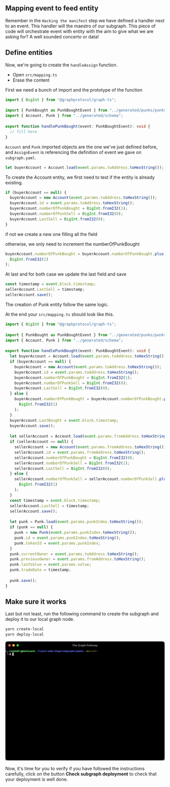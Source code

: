 ## Mapping event to feed entity

Remember in the `Hacking the manifest` step we have defined a handler next to an event. This handler will the maestro of our subgraph. This piece of code will orchestrate event with entity with the aim to give what we are asking for? A well sounded concerto or data!

## Define entities

Now, we're going to create the `handleAssign` function.

- Open `src/mapping.ts`
- Erase the content

First we need a bunch of import and the prototype of the function

```typescript
import { BigInt } from "@graphprotocol/graph-ts";

import { PunkBought as PunkBoughtEvent } from "../generated/punks/punks";
import { Account, Punk } from "../generated/schema";

export function handlePunkBought(event: PunkBoughtEvent): void {
  // fill here
}
```

`Account` and `Punk` imported objects are the one we've just defined before, and `AssignEvent` is referencing the definition of event we gave on `subgraph.yaml`.

```typescript
let buyerAccount = Account.load(event.params.toAddress.toHexString());
```

To create the Account entity, we first need to test if the entity is already existing.

```typescript
if (buyerAccount == null) {
  buyerAccount = new Account(event.params.toAddress.toHexString());
  buyerAccount.id = event.params.toAddress.toHexString();
  buyerAccount.numberOfPunkBought = BigInt.fromI32(1);
  buyerAccount.numberOfPunkSell = BigInt.fromI32(0);
  buyerAccount.LastSell = BigInt.fromI32(0);
}
```

if not we create a new one filling all the field

otherwise, we only need to increment the numberOfPunkBought

```typescript
buyerAccount.numberOfPunkBought = buyerAccount.numberOfPunkBought.plus(
  BigInt.fromI32(1)
);
```

At last and for both case we update the last field and save

```typescript
const timestamp = event.block.timestamp;
sellerAccount.LastSell = timestamp;
sellerAccount.save();
```

The creation of Punk entity follow the same logic.

At the end your `src/mapping.ts` should look like this.

```typescript
import { BigInt } from "@graphprotocol/graph-ts";

import { PunkBought as PunkBoughtEvent } from "../generated/punks/punks";
import { Account, Punk } from "../generated/schema";

export function handlePunkBought(event: PunkBoughtEvent): void {
  let buyerAccount = Account.load(event.params.toAddress.toHexString());
  if (buyerAccount == null) {
    buyerAccount = new Account(event.params.toAddress.toHexString());
    buyerAccount.id = event.params.toAddress.toHexString();
    buyerAccount.numberOfPunkBought = BigInt.fromI32(1);
    buyerAccount.numberOfPunkSell = BigInt.fromI32(0);
    buyerAccount.LastSell = BigInt.fromI32(0);
  } else {
    buyerAccount.numberOfPunkBought = buyerAccount.numberOfPunkBought.plus(
      BigInt.fromI32(1)
    );
  }
  buyerAccount.LastBought = event.block.timestamp;
  buyerAccount.save();

  let sellerAccount = Account.load(event.params.fromAddress.toHexString());
  if (sellerAccount == null) {
    sellerAccount = new Account(event.params.fromAddress.toHexString());
    sellerAccount.id = event.params.fromAddress.toHexString();
    sellerAccount.numberOfPunkBought = BigInt.fromI32(0);
    sellerAccount.numberOfPunkSell = BigInt.fromI32(1);
    sellerAccount.LastSell = BigInt.fromI32(0);
  } else {
    sellerAccount.numberOfPunkSell = sellerAccount.numberOfPunkSell.plus(
      BigInt.fromI32(1)
    );
  }
  const timestamp = event.block.timestamp;
  sellerAccount.LastSell = timestamp;
  sellerAccount.save();

  let punk = Punk.load(event.params.punkIndex.toHexString());
  if (punk == null) {
    punk = new Punk(event.params.punkIndex.toHexString());
    punk.id = event.params.punkIndex.toHexString();
    punk.tokenId = event.params.punkIndex;
  }
  punk.currentOwner = event.params.toAddress.toHexString();
  punk.previousOwner = event.params.fromAddress.toHexString();
  punk.lastValue = event.params.value;
  punk.tradeDate = timestamp;

  punk.save();
}
```

## Make sure it works

Last but not least, run the following command to create the subgraph and deploy it to our local graph node.

```bash
yarn create-local
yarn deploy-local
```

![](../../../.gitbook/assets/pathways/the_graph/create-deploy-local.gif)


Now, it's time for you to verify if you have followed the instructions carefully, click on the button **Check subgraph deployment** to check that your deployment is well done.
